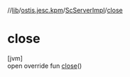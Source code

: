 //[lib](../../../index.md)/[ostis.jesc.kpm](../index.md)/[ScServerImpl](index.md)/[close](close.md)

# close

[jvm]\
open override fun [close](close.md)()
